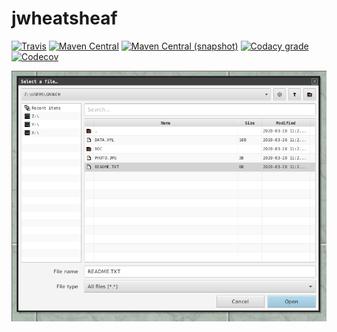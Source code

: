 jwheatsheaf
===

[![Travis](https://img.shields.io/travis/com/io7m/jwheatsheaf?style=flat-square)](https://travis-ci.com/io7m/jwheatsheaf)
[![Maven Central](https://img.shields.io/maven-central/v/com.io7m.jwheatsheaf/com.io7m.jwheatsheaf.png?style=flat-square)](http://search.maven.org/#search%7Cga%7C1%7Cg%3A%22com.io7m.jwheatsheaf%22)
[![Maven Central (snapshot)](https://img.shields.io/nexus/s/https/oss.sonatype.org/com.io7m.jwheatsheaf/com.io7m.jwheatsheaf.svg?style=flat-square)](https://oss.sonatype.org/content/repositories/snapshots/com/io7m/jwheatsheaf/)
[![Codacy grade](https://img.shields.io/codacy/grade/b0ab224c1aa641afbe9d0d34b1f60f1d.png?style=flat-square)](https://www.codacy.com/app/github_79/jwheatsheaf)
[![Codecov](https://img.shields.io/codecov/c/github/io7m/jwheatsheaf.png?style=flat-square)](https://codecov.io/gh/io7m/jwheatsheaf)

![jwheatsheaf](./src/site/resources/jwheatsheaf.jpg?raw=true)


